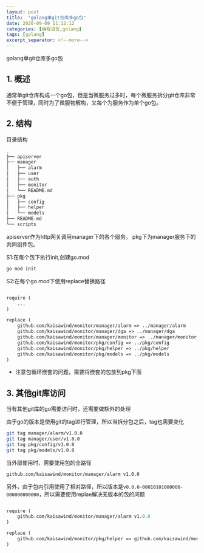 ```yaml
---
layout: post
title:  "golang单git仓库多go包"
date: 2020-09-09 11:12:12
categories: [编程语言,golang]
tags: [golang]
excerpt_separator: <!--more-->
---
```

golang单git仓库多go包
<!--more-->

## 1. 概述
通常单git仓库构成一个go包，但是当微服务过多时，每个微服务拆分git仓库非常不便于管理，同时为了微服物解构，又每个为服务作为单个go包。

## 2. 结构

目录结构
```bash
.
├── apiserver
├── manager
│   ├── alarm
│   ├── user
│   ├── auth
│   ├── monitor
│   └── README.md
├── pkg
│   ├── config
│   ├── helper
│   └── models
├── README.md
└── scripts
```

apiserver作为http网关调用manager下的各个服务。
pkg下为manager服务下的共同组件包。

S1:在每个包下执行init,创建go.mod
```bash
go mod init
```

S2:在每个go.mod下使用replace替换路径
```mod

require (
    ...
)

replace (
	github.com/kaisawind/monitor/manager/alarm => ../manager/alarm
	github.com/kaisawind/monitor/manager/dga => ../manager/dga
	github.com/kaisawind/monitor/manager/monitor => ../manager/monitor
	github.com/kaisawind/monitor/pkg/config => ../pkg/config
	github.com/kaisawind/monitor/pkg/helper => ../pkg/helper
	github.com/kaisawind/monitor/pkg/models => ../pkg/models
)
```

* 注意包循环嵌套的问题，需要将嵌套的包放到pkg下面

## 3. 其他git库访问

当有其他git库的go需要访问时，还需要做额外的处理

由于go的版本是使用git的tag进行管理，所以当拆分包之后，tag也需要变化
```bash
git tag manager/alarm/v1.0.0
git tag manager/user/v1.0.0
git tag pkg/config/v1.0.0
git tag pkg/models/v1.0.0
```

当外部使用时，需要使用包的全路径
```bash
github.com/kaisawind/monitor/manager/alarm v1.0.0
```

另外，由于包内引用使用了相对路径，所以版本是`v0.0.0-00010101000000-000000000000`，所以需要使用replae解决无版本的包的问题
```mod

require (
    github.com/kaisawind/monitor/manager/alarm v1.0.0
)

replace (
	github.com/kaisawind/monitor/pkg/helper => github.com/kaisawind/monitor/pkg/helper v1.0.0
)
```